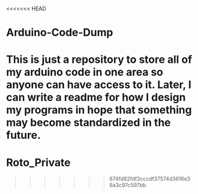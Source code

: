 <<<<<<< HEAD
# Arduino-Code-Dump

This is just a repository to store all of my arduino code in one area so anyone can have access to it. Later, I can write a readme for how I design my programs in hope that something may become standardized in the future.
=======
# Roto_Private
>>>>>>> 674fd82fdf2cccdf37574d3616e36a3c97c597bb
